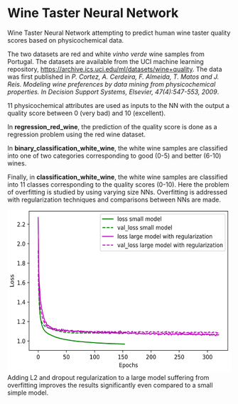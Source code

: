 # Wine Taster Neural Network

Wine Taster Neural Network attempting to predict human wine taster quality scores based on physicochemical data. 

The two datasets are red and white *vinho verde* wine samples from Portugal. The datasets are available from the UCI machine learning repository, https://archive.ics.uci.edu/ml/datasets/wine+quality. The data was first published in *P. Cortez, A. Cerdeira, F. Almeida, T. Matos and J. Reis. Modeling wine preferences by data mining from physicochemical properties. In Decision Support Systems, Elsevier, 47(4):547-553, 2009*.

11 physicochemical attributes are used as inputs to the NN with the output a quality score between 0 (very bad) and 10 (excellent). 

In **regression_red_wine**, the prediction of the quality score is done as a regression problem using the red wine dataset. 

In **binary_classification_white_wine**, the white wine samples are classified into one of two categories corresponding to good (0-5) and better (6-10) wines.

Finally, in **classification_white_wine**, the white wine samples are classified into 11 classes corresponding to the quality scores (0-10). Here the problem of overfitting is studied by using varying size NNs. Overfitting is addressed with regularization techniques and comparisons between NNs are made.

<img src="https://github.com/NikkiL3001/Wine-Taster-Neural-Network/blob/master/Model_performance.png" width="561" height="367">
Adding L2 and dropout regularization to a large model suffering from overfitting improves the results significantly even compared to a small simple model.
